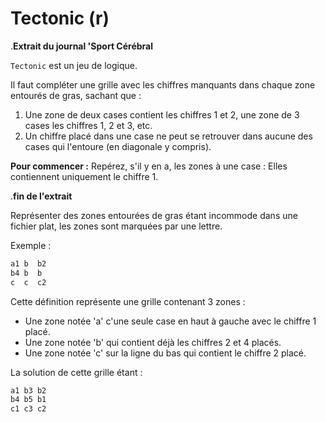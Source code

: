 # Tectonic (r)

.__Extrait du journal 'Sport Cérébral__

`Tectonic` est un jeu de logique.

Il faut compléter une grille avec les chiffres manquants dans chaque zone entourés de gras, sachant que :

1. Une zone de deux cases contient les chiffres 1 et 2, une zone de 3 cases les chiffres 1, 2 et 3, etc.
2. Un chiffre placé dans une case ne peut se retrouver dans aucune des cases qui l'entoure (en diagonale y compris).

**Pour commencer :** Repérez, s'il y en a, les zones à une case : Elles contiennent uniquement le chiffre 1.

.__fin de l'extrait__

Représenter des zones entourées de gras étant incommode dans une fichier plat, les zones sont marquées par une lettre.

Exemple :

```txt
a1 b  b2
b4 b  b
c  c  c2
```

Cette définition représente une grille contenant 3 zones :

* Une zone notée 'a' c'une seule case en haut à gauche avec le chiffre 1 placé.
* Une zone notée 'b' qui contient déjà les chiffres 2 et 4 placés.
* Une zone notée 'c' sur la ligne du bas qui contient le chiffre 2 placé.

La solution de cette grille étant :

```txt
a1 b3 b2
b4 b5 b1
c1 c3 c2
```

